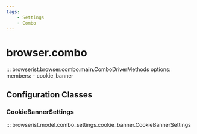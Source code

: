 ```yaml
---
tags:
    - Settings
    - Combo
---
```


# browser.combo

::: browserist.browser.combo.__main__.ComboDriverMethods
    options:
        members:
            - cookie_banner

## Configuration Classes
### CookieBannerSettings

::: browserist.model.combo_settings.cookie_banner.CookieBannerSettings
